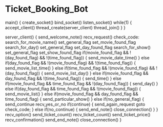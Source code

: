 # Ticket_Booking_Bot

main()
{
	create_socket()
	bind_socket()
	listen_socket()
	while(1)
	{
		accept_client()
		thread_create(server_client)
		thread_join()
	}
}

server_client()
{
	send_welcome_note()
	recv_request()
	check_code:
	search_for_movie_name()
		set_general_flag
		set_movie_found_flag
	search_for_day()
		set_general_flag
		set_day_found_flag
	search_for_show()
		set_general_flag
		set_show_found_flag
	if(movie_found_flag && !(day_found_flag) && !(time_found_flag))
	{
		send_movie_date_time()
	}
	else if(day_found_flag && !(movie_found_flag) && !(time_found_flag))
	{
		send_movie_list_time()
	}
	else if(time_found_flag && !(movie_found_flag) && !(day_found_flag))
	{
		send_movie_list_day()
	}
	else if(movie_found_flag && day_found_flag && !(time_found_flag))
	{
		send_time()
	}
	else if(movie_found_flag && time_found_flag && !(day_found_flag))
	{
		send_day()
	}
	else if(day_found_flag && time_found_flag && !(movie_found_flag))
	{
		send_movie_list()
	}
	else if(movie_found_flag && day_found_flag && time_found_flag)
	{
		send_particular_show()
	}
	else if(no_general_flag)
	{
		send_continue
		recv_yes_or_no
		if(continue)
		{
			send_again_request
			goto check_code;
		}
		else if(no_continue)
		{
			send_end_note()
			close_connection()
		}
	}
	recv_option()
	send_ticket_count()
	recv_ticket_count()
	send_ticket_price()
	recv_confirmation()
	send_end_note()
	close_connection()
}